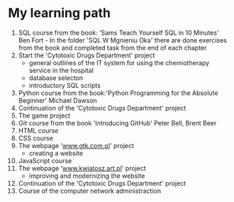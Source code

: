 # My learning path

1.  SQL course from the book: 'Sams Teach Yourself SQL in 10 Minutes' Ben Fort -
    In the folder 'SQL W Mgnieniu Oka' there are done exercises from the book and completed task from the end of each chapter
2.  Start the 'Cytotoxic Drugs Department' project
    - general outlines of the IT system for using the chemiotherapy service in the hospital
    - database selecton
    - introductory SQL scripts
3.  Python course from the book:'Python Programming for the Absolute Beginner' Michael Dawson
4.  Continuation of the 'Cytotoxic Drugs Department' project
5.  The game project
6.  Git course from the book 'Introducing GitHub' Peter Bell, Brent Beer
7.  HTML course
8.  CSS course
9.  The webpage 'www.gtk.com.pl' project
    - creating a website
10. JavaScript course
11. The webpage 'www.kwiatosz.art.pl' project
    - improving and modernizing the website
12. Continuation of the 'Cytotoxic Drugs Department' project
13. Course of the computer network administraction
